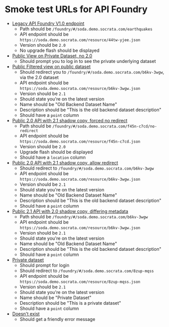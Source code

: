 ---
---

# Smoke test URLs for API Foundry

- [Legacy API Foundry V1.0 endpoint](/foundry/#/soda.demo.socrata.com/earthquakes)
  - Path should be `/foundry/#/soda.demo.socrata.com/earthquakes`
  - API endpoint should be `https://soda.demo.socrata.com/resource/44tw-yjee.json`
  - Version should be `2.0`
  - No upgrade flash should be displayed
- [Public View on Private Dataset, no 2.0](/foundry/#/data.cityofnewyork.us/bnx9-e6tj)
  - Should prompt you to log in to see the private underlying dataset
- [Public Filtered view on public dataset](/foundry/#/soda.demo.socrata.com/rm4w-z3zc)
  - Should redirect you to `/foundry/#/soda.demo.socrata.com/b6kv-3wgw`, via the 2.0 dataset
  - API endpoint should be `https://soda.demo.socrata.com/resource/b6kv-3wgw.json`
  - Version should be `2.1`
  - Should state you're on the latest version
  - Name should be "Old Backend Dataset Name"
  - Description should be "This is the old backend dataset description"
  - Should have a `point` column
- [Public 2.0 API with 2.1 shadow copy, forced no redirect](/foundry/#/soda.demo.socrata.com/f45n-c7cd/no-redirect)
  - Path should be `/foundry/#/soda.demo.socrata.com/f45n-c7cd/no-redirect`
  - API endpoint should be `https://soda.demo.socrata.com/resource/f45n-c7cd.json`
  - Version should be `2.0`
  - Upgrade flash should be displayed
  - Should have a `location` column
- [Public 2.0 API with 2.1 shadow copy, allow redirect](/foundry/#/soda.demo.socrata.com/f45n-c7cd)
  - Should redirect to `/foundry/#/soda.demo.socrata.com/b6kv-3wgw` 
  - API endpoint should be `https://soda.demo.socrata.com/resource/b6kv-3wgw.json`
  - Version should be `2.1`
  - Should state you're on the latest version
  - Name should be "Old Backend Dataset Name"
  - Description should be "This is the old backend dataset description"
  - Should have a `point` column
- [Public 2.1 API with 2.0 shadow copy, differing metadata](/foundry/#/soda.demo.socrata.com/b6kv-3wgw)
  - Path should be `/foundry/#/soda.demo.socrata.com/b6kv-3wgw` 
  - API endpoint should be `https://soda.demo.socrata.com/resource/b6kv-3wgw.json`
  - Version should be `2.1`
  - Should state you're on the latest version
  - Name should be "Old Backend Dataset Name"
  - Description should be "This is the old backend dataset description"
  - Should have a `point` column
- [Private dataset](/foundry/#/soda.demo.socrata.com/h8gm-tmij)
  - Should prompt for login
  - Should redirect to `/foundry/#/soda.demo.socrata.com/8zup-mqss` 
  - API endpoint should be `https://soda.demo.socrata.com/resource/8zup-mqss.json`
  - Version should be `2.1`
  - Should state you're on the latest version
  - Name should be "Private Dataset"
  - Description should be "This is a private dataset"
  - Should have a `point` column
- [Doesn't exist](/foundry/#/soda.demo.socrata.com/abad-4ex4)
  - Should get a friendly error message


